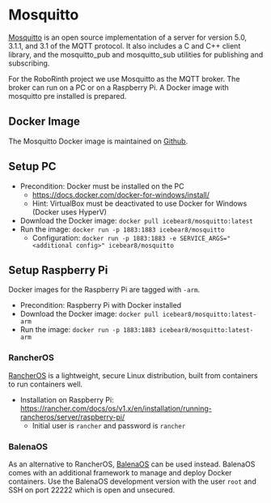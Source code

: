 # Mosquitto
[Mosquitto](https://mosquitto.org/) is an open source implementation of a server for version 5.0, 3.1.1, and 3.1 of the MQTT protocol. It also includes a C and C++ client library, and the mosquitto_pub and mosquitto_sub utilities for publishing and subscribing.

For the RoboRinth project we use Mosquitto as the MQTT broker.
The broker can run on a PC or on a Raspberry Pi.
A Docker image with mosquitto pre installed is prepared.

## Docker Image
The Mosquitto Docker image is maintained on [Github](https://github.com/icebear8/arctic/tree/master/mosquitto).

## Setup PC
* Precondition: Docker must be installed on the PC
  * https://docs.docker.com/docker-for-windows/install/
  * Hint: VirtualBox must be deactivated to use Docker for Windows (Docker uses HyperV)
* Download the Docker image: `docker pull icebear8/mosquitto:latest`
* Run the image: `docker run -p 1883:1883 icebear8/mosquitto`
  * Configuration: `docker run -p 1883:1883 -e SERVICE_ARGS="<additional config>" icebear8/mosquitto`

## Setup Raspberry Pi
Docker images for the Raspberry Pi are tagged with `-arm`.
* Precondition: Raspberry Pi with Docker installed
* Download the Docker image: `docker pull icebear8/mosquitto:latest-arm`
* Run the image: `docker run -p 1883:1883 icebear8/mosquitto:latest-arm`

### RancherOS
[RancherOS](https://rancher.com/rancher-os) is a lightweight, secure Linux distribution, built from containers to run containers well.

* Installation on Raspberry Pi: https://rancher.com/docs/os/v1.x/en/installation/running-rancheros/server/raspberry-pi/
  * Initial user is `rancher` and  password is `rancher`

### BalenaOS
As an alternative to RancherOS, [BalenaOS](https://www.balena.io/os/) can be used instead.
BalenaOS comes with an additional framework to manage and deploy Docker containers.
Use the BalenaOS development version with the user `root` and SSH on port 22222 which is open and unsecured.
